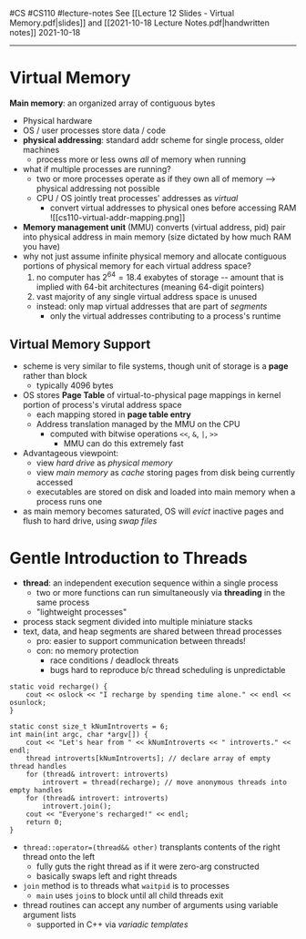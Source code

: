 #CS #CS110 #lecture-notes 
See [[Lecture 12 Slides - Virtual Memory.pdf|slides]] and [[2021-10-18 Lecture Notes.pdf|handwritten notes]]
2021-10-18
___
# Virtual Memory
**Main memory**: an organized array of contiguous bytes
- Physical hardware
- OS / user processes store data / code
- **physical addressing**: standard addr scheme for single process, older machines
	- process more or less owns *all* of memory when running
- what if multiple processes are running?
	- two or more processes operate as if they own all of memory --> physical addressing not possible
	- CPU / OS jointly treat processes' addresses as *virtual*
		- convert virtual addresses to physical ones before accessing RAM
![[cs110-virtual-addr-mapping.png]]
- **Memory management unit** (MMU) converts (virtual address, pid) pair into physical address in main memory (size dictated by how much RAM you have)
- why not just assume infinite physical memory and allocate contiguous portions of physical memory for each virtual address space?
	1. no computer has $2^{64} = 18.4$ exabytes of storage -- amount that is implied with 64-bit architectures (meaning 64-digit pointers)
	2. vast majority of any single virtual address space is unused
	- instead: only map virtual addresses that are part of *segments*
		- only the virtual addresses contributing to a process's runtime

## Virtual Memory Support
- scheme is very similar to file systems, though unit of storage is a **page** rather than block
	- typically 4096 bytes
- OS stores **Page Table** of virtual-to-physical page mappings in kernel portion of process's virutal address space
	- each mapping stored in **page table entry**
	- Address translation managed by the MMU on the CPU
		- computed with bitwise operations `<<`, `&`, `|`, `>>`
			- MMU can do this extremely fast
- Advantageous viewpoint:
	- view *hard drive* as *physical memory*
	- view *main memory* as *cache* storing pages from disk being currently accessed
	- executables are stored on disk and loaded into main memory when a process runs one
- as main memory becomes saturated, OS will *evict* inactive pages and flush to hard drive, using *swap files*

# Gentle Introduction to Threads
- **thread**: an independent execution sequence within a single process
	- two or more functions can run simultaneously via **threading** in the same process
	- "lightweight processes"
- process stack segment divided into multiple miniature stacks
- text, data, and heap segments are shared between thread processes
	- pro: easier to support communication between threads!
	- con: no memory protection
		- race conditions / deadlock threats
		- bugs hard to reproduce b/c thread scheduling is unpredictable

```
static void recharge() {
	cout << oslock << "I recharge by spending time alone." << endl << osunlock;
}

static const size_t kNumIntroverts = 6;
int main(int argc, char *argv[]) {
	cout << "Let's hear from " << kNumIntroverts << " introverts." << endl;
	thread introverts[kNumIntroverts]; // declare array of empty thread handles
	for (thread& introvert: introverts)
		introvert = thread(recharge); // move anonymous threads into empty handles
	for (thread& introvert: introverts)
		introvert.join();
	cout << "Everyone's recharged!" << endl;
	return 0;
}
```
- `thread::operator=(thread&& other)` transplants contents of the right thread onto the left
	- fully guts the right thread as if it were zero-arg constructed
	- basically swaps left and right threads
- `join` method is to threads what `waitpid` is to processes
	- `main` uses `join`s to block until all child threads exit
- thread routines can accept any number of arguments using variable argument lists
	- supported in C++ via *variadic templates*